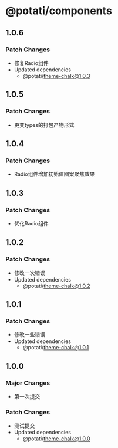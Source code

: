 # @potati/components

## 1.0.6

### Patch Changes

- 修复Radio组件
- Updated dependencies
  - @potati/theme-chalk@1.0.3

## 1.0.5

### Patch Changes

- 更变types的打包产物形式

## 1.0.4

### Patch Changes

- Radio组件增加初始值图案聚焦效果

## 1.0.3

### Patch Changes

- 优化Radio组件

## 1.0.2

### Patch Changes

- 修改一次错误
- Updated dependencies
  - @potati/theme-chalk@1.0.2

## 1.0.1

### Patch Changes

- 修改一些错误
- Updated dependencies
  - @potati/theme-chalk@1.0.1

## 1.0.0

### Major Changes

- 第一次提交

### Patch Changes

- 测试提交
- Updated dependencies
  - @potati/theme-chalk@1.0.0
